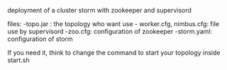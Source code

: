 deployment of a cluster storm with zookeeper and supervisord

files: -topo.jar : the topology who want use
       - worker.cfg, nimbus.cfg: file use by supervisord
	-zoo.cfg: configuration of zookeeper
	-storm.yaml: configuration of storm

If you need it, think to change the command to start your topology inside start.sh

